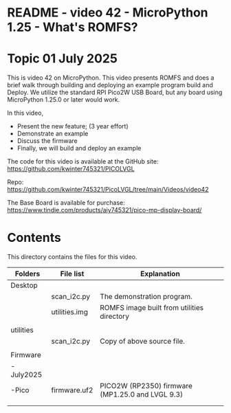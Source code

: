 # README - video 42 - MicroPython 1.25 - What's ROMFS?

# Topic 01 July 2025
This is video 42 on MicroPython. This video presents ROMFS and does a brief walk through building and deploying an example program build and Deploy. We utilize the standard RPI Pico2W USB Board, but any board using MicroPython 1.25.0 or later would work.

In this video, 
- Present the new feature; (3 year effort)
- Demonstrate an example
- Discuss the firmware
- Finally, we will build and deploy an example

The code for this video is available at the GitHub site:
https://github.com/kwinter745321/PICOLVGL

Repo:
https://github.com/kwinter745321/PicoLVGL/tree/main/Videos/video42

The Base Board is available for purchase:
https://www.tindie.com/products/aiy745321/pico-mp-display-board/


# Contents
This directory contains the files for this video.  

| Folders | File list | Explanation |
|---------|-----------|-------------|
| Desktop   |       |  |
|           | scan_i2c.py    | The demonstration program.|
|           | utilities.img  | ROMFS image built from utilities directory  |
|           |                      |                            |
| utilities |                      |                            |
|           | scan_i2c.py          | Copy of above source file.    |
|           |                      |                            |
| Firmware  |                      |                            |
| -July2025  |                      |                            |
| -Pico     |firmware.uf2         |   PICO2W (RP2350) firmware  (MP1.25.0 and LVGL 9.3)  |
|           |                      |                                 |
|           |                      |                                 |


